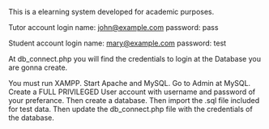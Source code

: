 This is a elearning system developed for academic purposes.

Tutor account
login name: john@example.com
password: pass

Student account
login name: mary@example.com
password: test

At db_connect.php you will find the credentials to login at the Database you are gonna create.

You must run XAMPP.
Start Apache and MySQL.
Go to Admin at MySQL.
Create a FULL PRIVILEGED User account with username and password of your preferance.
Then create a database.
Then import the .sql file included for test data.
Then update the db_connect.php file with the credentials of the database.
